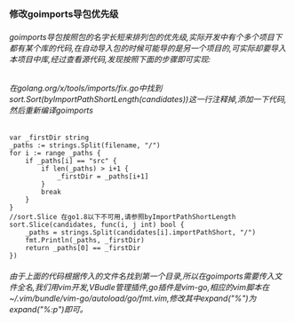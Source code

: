 ### 修改goimports导包优先级

###### goimports导包按照包的名字长短来排列包的优先级,实际开发中有个多个项目下都有某个库的代码,在自动导入包的时候可能导的是另一个项目的,可实际却要导入本项目中库,经过查看源代码,发现按照下面的步骤即可实现:<br>
###### 在golang.org/x/tools/imports/fix.go中找到sort.Sort(byImportPathShortLength(candidates))这一行注释掉,添加一下代码,然后重新编译goimports

```
var _firstDir string
_paths := strings.Split(filename, "/")
for i := range _paths {
	if _paths[i] == "src" {
		if len(_paths) > i+1 {
			_firstDir = _paths[i+1]
		}
		break
	}
}
//sort.Slice 在go1.8以下不可用,请参照byImportPathShortLength
sort.Slice(candidates, func(i, j int) bool {
	_paths = strings.Split(candidates[i].importPathShort, "/")
	fmt.Println(_paths, _firstDir)
	return _paths[0] == _firstDir
})

```
###### 由于上面的代码根据传入的文件名找到第一个目录,所以在goimports需要传入文件全名,我们用vim开发,VBudle管理插件,go插件是vim-go,相应的vim脚本在~/.vim/bundle/vim-go/autoload/go/fmt.vim,修改其中expand("%")为expand("%:p")即可。
